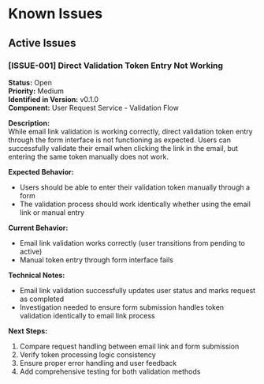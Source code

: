 # Known Issues

## Active Issues

### [ISSUE-001] Direct Validation Token Entry Not Working
**Status:** Open  
**Priority:** Medium  
**Identified in Version:** v0.1.0  
**Component:** User Request Service - Validation Flow

**Description:**  
While email link validation is working correctly, direct validation token entry through the form interface is not functioning as expected. Users can successfully validate their email when clicking the link in the email, but entering the same token manually does not work.

**Expected Behavior:**  
- Users should be able to enter their validation token manually through a form
- The validation process should work identically whether using the email link or manual entry

**Current Behavior:**  
- Email link validation works correctly (user transitions from pending to active)
- Manual token entry through form interface fails

**Technical Notes:**  
- Email link validation successfully updates user status and marks request as completed
- Investigation needed to ensure form submission handles token validation identically to email link process

**Next Steps:**
1. Compare request handling between email link and form submission
2. Verify token processing logic consistency
3. Ensure proper error handling and user feedback
4. Add comprehensive testing for both validation methods 
